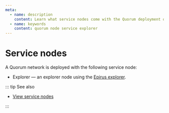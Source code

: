 ```yaml
---
meta:
  - name: description
    content: Learn what service nodes come with the Quorum deployment on Chainstack.
  - name: keywords
    content: quorum node service explorer
---
```


# Service nodes

A Quorum network is deployed with the following service node:

* Explorer — an explorer node using the [Epirus explorer](https://github.com/blk-io/epirus-free).

::: tip See also

* [View service nodes](/platform/view-service-nodes)

:::
